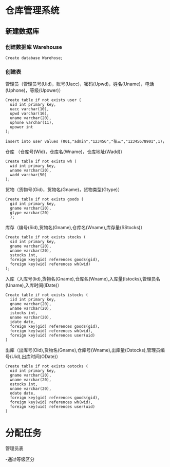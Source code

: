 # 仓库管理系统

## 新建数据库
  ### 创建数据库 Warehouse
  
    Create database Warehose;
  
  ### 创建表
  管理员（管理员号(Uid)，账号(Uacc)，密码(Upwd)，姓名(Uname)，电话(Uphone)，等级(Upower)）
  
    Create table if not exists user (
      uid int primary key,
      uacc varchar(10),
      upwd varchar(16),
      uname varchar(20),
      uphone varchar(11),
      upower int
    );
    
    insert into user values (001,"admin","123456","张三","12345678901",1);
  
  仓库 （仓库号(Wid)，仓库名(Wname)，仓库地址(Wadd)）
  
    Create table if not exists wh (
      wid int primary key,
      wname varchar(20),
      wadd varchar(50)
    );
  
  货物（货物号(Gid)，货物名(Gname)，货物类型(Gtype)）
  
    Create table if not exists goods (
      gid int primary key,
      gname varchar(20),
      gtype varchar(20)
      );
  
  库存（编号(Sid),货物名(Gname),仓库名(Wname),库存量(SStocks)）
  
    Create table if not exists stocks (
      sid int primary key,
      gname varchar(20),
      wname varchar(20),
      sstocks int,
      foreign key(gid) references goods(gid),
      foreign key(wid) references wh(wid)
    );
  
  入库（入库号(Iid),货物名(Gname),仓库名(Wname),入库量(Istocks),管理员名(Uname),入库时间(IDate)）
  
    Create table if not exists istocks (
      iid int primary key,
      gname varchar(20),
      wname varchar(20),
      istocks int,
      uname varchar(20),
      idate date,
      foreign key(gid) references goods(gid),
      foreign key(wid) references wh(wid),
      foreign key(uid) references user(uid)
    )
  
  出库（出库号(Oid),货物名(Gname),仓库号(Wname),出库量(Ostocks),管理员编号(Uid),出库时间(ODate)）
  
    Create table if not exists ostocks (
      oid int primary key,
      gname varchar(20),
      wname varchar(20),
      ostocks int,
      uname varchar(20),
      odate date,
      foreign key(gid) references goods(gid),
      foreign key(wid) references wh(wid),
      foreign key(uid) references user(uid)
    )

# 分配任务

 管理员表
 
 -通过等级区分



  
  
  
